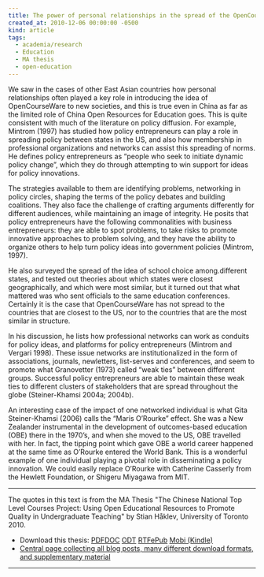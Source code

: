 ```yaml
---
title: The power of personal relationships in the spread of the OpenCourseWare model
created_at: 2010-12-06 00:00:00 -0500
kind: article
tags:
  - academia/research
  - Education
  - MA thesis
  - open-education
---
```


We saw in the cases of other East Asian countries how personal
relationships often played a key role in introducing the idea of
OpenCourseWare to new societies, and this is true even in China as far
as the limited role of China Open Resources for Education goes. This is
quite consistent with much of the literature on policy diffusion. For
example, Mintrom (1997) has studied how policy entrepreneurs can play a
role in spreading policy between states in the US, and also how
membership in professional organizations and networks can assist this
spreading of norms. He defines policy entrepreneurs as “people who seek
to initiate dynamic policy change”, which they do through attempting to
win support for ideas for policy innovations.

The strategies available to them are identifying problems, networking in
policy circles, shaping the terms of the policy debates and building
coalitions. They also face the challenge of crafting arguments
differently for different audiences, while maintaining an image of
integrity. He posits that policy entrepreneurs have the following
commonalities with business entrepreneurs: they are able to spot
problems, to take risks to promote innovative approaches to problem
solving, and they have the ability to organize others to help turn
policy ideas into government policies (Mintrom, 1997).

He also surveyed the spread of the idea of school choice among.different
states, and tested out theories about which states were closest
geographically, and which were most similar, but it turned out that what
mattered was who sent officials to the same education conferences.
Certainly it is the case that OpenCourseWare has not spread to the
countries that are closest to the US, nor to the countries that are the
most similar in structure.

In his discussion, he lists how professional networks can work as
conduits for policy ideas, and platforms for policy entrepreneurs
(Mintrom and Vergari 1998). These issue networks are institutionalized
in the form of associations, journals, newletters, list-serves and
conferences, and seem to promote what Granovetter (1973) called “weak
ties” between different groups. Successful policy entrepreneurs are able
to maintain these weak ties to different clusters of stakeholders that
are spread throughout the globe (Steiner-Khamsi 2004a; 2004b).

An interesting case of the impact of one networked individual is what
Gita Steiner-Khamsi (2006) calls the “Maris O’Rourke” effect. She was a
New Zealander instrumental in the development of outcomes-based
education (OBE) there in the 1970’s, and when she moved to the US, OBE
travelled with her. In fact, the tipping point which gave OBE a world
career happened at the same time as O’Rourke entered the World Bank.
This is a wonderful example of one individual playing a pivotal role in
disseminating a policy innovation. We could easily replace O’Rourke with
Catherine Casserly from the Hewlett Foundation, or Shigeru Miyagawa from
MIT.

* * * * *

The quotes in this text is from the MA Thesis "The Chinese National Top
Level Courses Project: Using Open Educational Resources to Promote
Quality in Undergraduate Teaching" by Stian Håklev, University of
Toronto 2010.

-   Download this thesis:
  [PDF](http://reganmian.net/top-level-courses/Haklev_Stian_201009_MA_thesis.pdf)[DOC](http://reganmian.net/top-level-courses/Haklev_Stian_201009_MA_thesis.doc)
  [ODT](http://reganmian.net/top-level-courses/Haklev_Stian_201009_MA_thesis.odt)
  [RTF](http://reganmian.net/top-level-courses/Haklev_Stian_201009_MA_thesis.rtf)[ePub](http://reganmian.net/top-level-courses/top-level-courses.epub)
  [Mobi
  (Kindle)](http://reganmian.net/top-level-courses/top-level-courses.mobi)
-   [Central page collecting all blog posts, many different download
  formats, and supplementary
  material](http://http://reganmian.net/top-level-courses)

* * * * *
